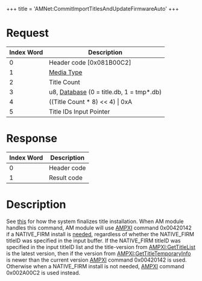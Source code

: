 +++
title = 'AMNet:CommitImportTitlesAndUpdateFirmwareAuto'
+++

# Request

| Index Word | Description                                                            |
|------------|------------------------------------------------------------------------|
| 0          | Header code \[0x081B00C2\]                                             |
| 1          | [Media Type](Filesystem_services#mediatype "wikilink")                 |
| 2          | Title Count                                                            |
| 3          | u8, [Database](Title_Database "wikilink") (0 = title.db, 1 = tmp\*.db) |
| 4          | ((Title Count \* 8) \<\< 4) \| 0xA                                     |
| 5          | Title IDs Input Pointer                                                |

# Response

| Index Word | Description |
|------------|-------------|
| 0          | Header code |
| 1          | Result code |

# Description

See [this](Title_Data_Structure "wikilink") for how the system finalizes title installation. When AM module handles this command, AM module will use [AMPXI](Application_Manager_Services_PXI "wikilink") command 0x00420142 if a NATIVE_FIRM install is [needed](AM:UpdateFirmwareAuto "wikilink"), regardless of whether the NATIVE_FIRM titleID was specified in the input buffer. If the NATIVE_FIRM titleID was specified in the input titleID list and the title-version from [AMPXI:GetTitleList](AMPXI:GetTitleList "wikilink") is the latest version, then if the version from [AMPXI:GetTitleTemporaryInfo](AMPXI:GetTitleTemporaryInfo "wikilink") is newer than the current version [AMPXI](Application_Manager_Services_PXI "wikilink") command 0x00420142 is used. Otherwise when a NATIVE_FIRM install is not needed, [AMPXI](Application_Manager_Services_PXI "wikilink") command 0x002A00C2 is used instead.
